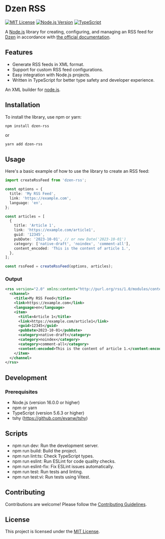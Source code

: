 # Dzen RSS

[![MIT License](https://img.shields.io/badge/License-MIT-blue.svg)](http://opensource.org/licenses/MIT)
[![Node.js Version](https://img.shields.io/badge/node-%3E%3D%2014.0.0-brightgreen)](https://nodejs.org/)
[![TypeScript](https://img.shields.io/badge/TypeScript-5.6.3-blue)](https://www.typescriptlang.org/)

A [Node.js](https://nodejs.org/) library for creating, configuring, and managing an RSS feed for [Dzen](https://dzen.ru/) in accordance with [the official documentation](https://dzen.ru/help/ru/website/rss-modify).

## Features

- Generate RSS feeds in XML format.
- Support for custom RSS feed configurations.
- Easy integration with Node.js projects.
- Written in TypeScript for better type safety and developer experience.

An XML builder for [node.js](https://nodejs.org/).

## Installation

To install the library, use npm or yarn:

```bash
npm install dzen-rss
```
or
```
yarn add dzen-rss
```

## Usage
Here's a basic example of how to use the library to create an RSS feed:

```typescript
import createRssFeed from 'dzen-rss';

const options = {
  title: 'My RSS Feed',
  link: 'https://example.com',
  language: 'en',
};

const articles = [
  {
    title: 'Article 1',
    link: 'https://example.com/article1',
    guid: '12345',
    pubDate: '2023-10-01', // or new Date('2023-10-01')
    category: ['native-draft', 'noindex', 'comment-all'],
    content_encoded: 'This is the content of article 1.',
  },
];

const rssFeed = createRssFeed(options, articles);
```
### Output

```xml
<rss version="2.0" xmlns:content="http://purl.org/rss/1.0/modules/content/" xmlns:dc="http://purl.org/dc/elements/1.1/" xmlns:media="http://search.yahoo.com/mrss/" xmlns:atom="http://www.w3.org/2005/Atom" xmlns:georss="http://www.georss.org/georss">
  <channel>
    <title>My RSS Feed</title>
    <link>https://example.com</link>
    <language>en</language>
    <item>
      <title>Article 1</title>
      <link>https://example.com/article1</link>
      <guid>12345</guid>
      <pubDate>2023-10-01</pubDate>
      <category>native-draft</category>
      <category>noindex</category>
      <category>comment-all</category>
      <content:encoded>This is the content of article 1.</content:encoded>
    </item>
  </channel>
</rss>
```

## Development
### Prerequisites
- Node.js (version 16.0.0 or higher)
- npm or yarn
- TypeScript (version 5.6.3 or higher)
- tshy (https://github.com/evanw/tshy)

## Scripts

- npm run dev: Run the development server.
- npm run build: Build the project.
- npm run lint:ts: Check TypeScript types.
- npm run eslint: Run ESLint for code quality checks.
- npm run eslint-fix: Fix ESLint issues automatically.
- npm run test: Run tests and linting.
- npm run test:vi: Run tests using Vitest.

## Contributing

Contributions are welcome! Please follow the [Contributing Guidelines](https://github.com/arctic-hare/dzen-rss/blob/main/CONTRIBUTING.md).

## License

This project is licensed under the [MIT License](https://opensource.org/license/mit).


